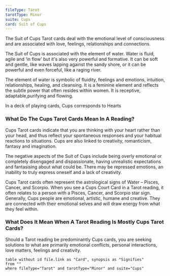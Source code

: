 ```yaml
---
fileType: Tarot
tarotType: Minor
suite: Cups
card: Suit of Cups
---
```

The Suit of Cups Tarot cards deal with the emotional level of consciousness and are associated with love, feelings, relationships and connections.

The Suit of Cups is associated with the element of water. Water is fluid, agile and ‘in flow' but it's also very powerful and formative. It can be soft and gentle, like waves lapping against the sandy shore, or it can be powerful and even forceful, like a raging river.

The element of water is symbolic of fluidity, feelings and emotions, intuition, relationships, healing, and cleansing. It is a feminine element and reflects the subtle power that often resides within women. It is receptive, adaptable,purifying and flowing.

In a deck of playing cards, Cups corresponds to Hearts

### What Do The Cups Tarot Cards Mean In A Reading?

Cups Tarot cards indicate that you are thinking with your heart rather than your head, and thus reflect your spontaneous responses and your habitual reactions to situations. Cups are also linked to creativity, romanticism, fantasy and imagination.

The negative aspects of the Suit of Cups include being overly emotional or completely disengaged and dispassionate, having unrealistic expectations and fantasising about what could be. There may be repressed emotions, an inability to truly express oneself and a lack of creativity.

Cups Tarot cards often represent the astrological signs of Water – Pisces, Cancer, and Scorpio. When you see a Cups Court Card in a Tarot reading, it often relates to a person with a Pisces, Cancer, and Scorpio star sign. Generally, Cups people are emotional, artistic, humane and creative. They are connected with their emotional selves and will draw energy from what they feel within.

### What Does It Mean When A Tarot Reading Is Mostly Cups Tarot Cards?

Should a Tarot reading be predominantly Cups cards, you are seeking solutions to what are primarily emotional conflicts, personal interactions, love matters, feelings and creativity.

```dataview
table without id file.link as "Card", synopsis as "Signifies"
from ""
where fileType="Tarot" and tarotType="Minor" and suite="Cups"
```
